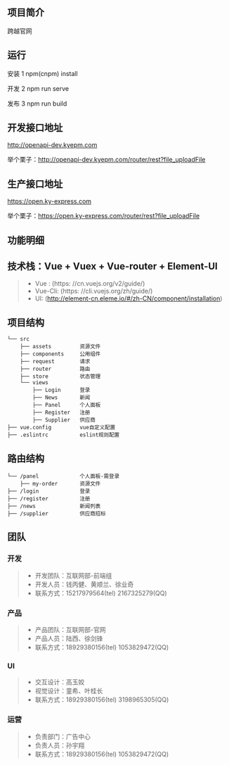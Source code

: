 ## 项目简介
跨越官网


## 运行
安装
1 npm(cnpm) install 

开发
2 npm run serve

发布
3 npm run build



## 开发接口地址
http://openapi-dev.kyepm.com

举个栗子：http://openapi-dev.kyepm.com/router/rest?file_uploadFile

## 生产接口地址
https://open.ky-express.com

举个栗子：https://open.ky-express.com/router/rest?file_uploadFile



## 功能明细



## 技术栈：Vue + Vuex + Vue-router + Element-UI
> - Vue    : (https: //cn.vuejs.org/v2/guide/)
> - Vue-Cli: (https: //cli.vuejs.org/zh/guide/) 
> - UI: (http://element-cn.eleme.io/#/zh-CN/component/installation) 


## 项目结构
```
└── src
    ├── assets         资源文件
    ├── components     公用组件
    ├── request        请求
    ├── router         路由
    ├── store          状态管理
    └── views
        ├── Login      登录
        ├── News       新闻
        ├── Panel      个人面板
        ├── Register   注册
        ├── Supplier   供应商
├── vue.config         vue自定义配置
├── .eslintrc          eslint规则配置
```


## 路由结构
```shell
└── /panel             个人面板-需登录
    ├── my-order       资源文件
├── /login             登录
├── /register          注册
├── /news              新闻列表
├── /supplier          供应商招标
```


## 团队

### 开发
> - 开发团队：互联网部-前端组
> - 开发人员：钱丙健、黄顺兰、徐业奇
> - 联系方式：15217979564(tel)  2167325279(QQ)  

### 产品
> - 产品团队：互联网部-官网
> - 产品人员：陆西、徐剑锋
> - 联系方式：18929380156(tel)  1053829472(QQ)  

### UI
> - 交互设计：高玉姣
> - 视觉设计：童希、叶桂长
> - 联系方式：18929380156(tel)  3198965305(QQ)  

### 运营
> - 负责部门：广告中心
> - 负责人员：孙宇翔
> - 联系方式：18929380156(tel)  1053829472(QQ)  
